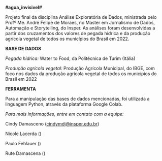 **#agua_invisivel#**

Projeto final da disciplina Análise Exploratória de Dados, ministrada pelo Profº Me. André Felipe de Moraes, no Master em Jornalismo de Dados, Automação e Storytelling, do Insper. As análises foram desenvolvidas a partir dos cruzamentos dos valores de pegada hídrica e da produção agrícola vegetal de todos os municípios do Brasil em 2022.

**BASE DE DADOS**

*Pegada hídrica:*
Water to Food, da Politécnica de Turim (Itália)


*Produção agrícola vegetal:*
Produção Agrícola Municipal, do IBGE, com foco nos dados da produção agrícola vegetal de todos os municípios do Brasil em 2022

**FERRAMENTA**

Para a manipulação das bases de dados mencionadas, foi utilizada a linguagem Python, através da plataforma Google Colab.


*Para mais informações, entre em contato com a equipe:*

Cindy Damasceno (cindymdj@insper.edu.br)

Nicole Lacerda ()

Paulo Fehlauer ()

Rute Damascena ()
